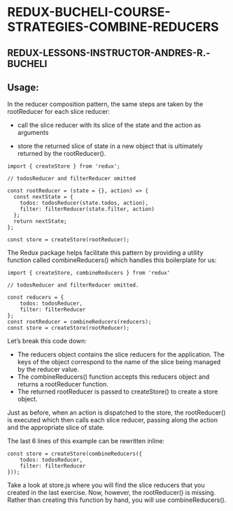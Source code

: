 # REDUX-BUCHELI-COURSE-STRATEGIES-COMBINE-REDUCERS

## REDUX-LESSONS-INSTRUCTOR-ANDRES-R.-BUCHELI

## Usage:

In the reducer composition pattern, the same steps are taken by the rootReducer for each slice reducer:

* call the slice reducer with its slice of the state and the action as arguments

* store the returned slice of state in a new object that is ultimately returned by the rootReducer().

```
import { createStore } from 'redux';
 
// todosReducer and filterReducer omitted
 
const rootReducer = (state = {}, action) => {
  const nextState = {
    todos: todosReducer(state.todos, action),
    filter: filterReducer(state.filter, action)
  };
  return nextState;
};
 
const store = createStore(rootReducer);
```

The Redux package helps facilitate this pattern by providing a utility function called combineReducers() which handles this boilerplate for us:

```
import { createStore, combineReducers } from 'redux'
 
// todosReducer and filterReducer omitted.
 
const reducers = {
    todos: todosReducer,
    filter: filterReducer
};
const rootReducer = combineReducers(reducers);
const store = createStore(rootReducer);
```

Let’s break this code down:

* The reducers object contains the slice reducers for the application. The keys of the object correspond to the name of the slice being managed by the reducer value.
* The combineReducers() function accepts this reducers object and returns a rootReducer function.
* The returned rootReducer is passed to createStore() to create a store object.

Just as before, when an action is dispatched to the store, the rootReducer() is executed which then calls each slice reducer, passing along the action and the appropriate slice
of state.

The last 6 lines of this example can be rewritten inline:

```
const store = createStore(combineReducers({
    todos: todosReducer,
    filter: filterReducer
}));
```
Take a look at store.js where you will find the slice reducers that you created in the last exercise. Now, however, the rootReducer() is missing. Rather than creating this 
function by hand, you will use combineReducers().
